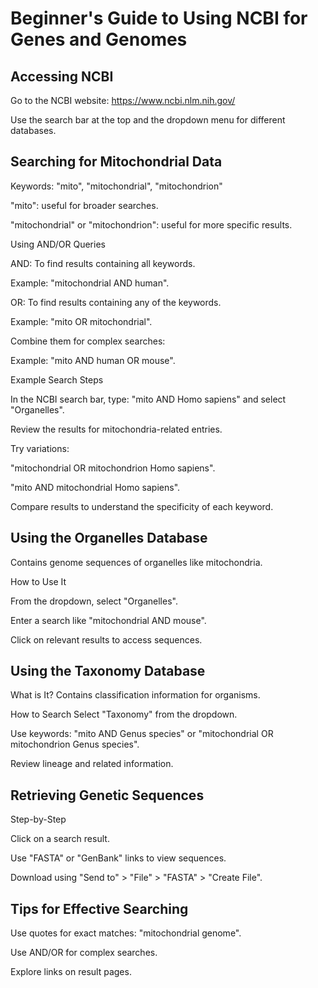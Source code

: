 # Beginner's Guide to Using NCBI for Genes and Genomes

## Accessing NCBI

Go to the NCBI website: https://www.ncbi.nlm.nih.gov/

Use the search bar at the top and the dropdown menu for different databases.

## Searching for Mitochondrial Data

Keywords: "mito", "mitochondrial", "mitochondrion"

"mito": useful for broader searches.

"mitochondrial" or "mitochondrion": useful for more specific results.

Using AND/OR Queries

AND: To find results containing all keywords.

Example: "mitochondrial AND human".

OR: To find results containing any of the keywords.

Example: "mito OR mitochondrial".

Combine them for complex searches:

Example: "mito AND human OR mouse".

Example Search Steps

In the NCBI search bar, type: "mito AND Homo sapiens" and select "Organelles".

Review the results for mitochondria-related entries.

Try variations:

"mitochondrial OR mitochondrion Homo sapiens".

"mito AND mitochondrial Homo sapiens".

Compare results to understand the specificity of each keyword.

## Using the Organelles Database

Contains genome sequences of organelles like mitochondria.

How to Use It

From the dropdown, select "Organelles".

Enter a search like "mitochondrial AND mouse".

Click on relevant results to access sequences.

## Using the Taxonomy Database

What is It? 
Contains classification information for organisms.

How to Search
Select "Taxonomy" from the dropdown.

Use keywords: "mito AND Genus species" or "mitochondrial OR mitochondrion Genus species".

Review lineage and related information.

## Retrieving Genetic Sequences

Step-by-Step

Click on a search result.

Use "FASTA" or "GenBank" links to view sequences.

Download using "Send to" > "File" > "FASTA" > "Create File".

## Tips for Effective Searching

Use quotes for exact matches: "mitochondrial genome".

Use AND/OR for complex searches.

Explore links on result pages.
